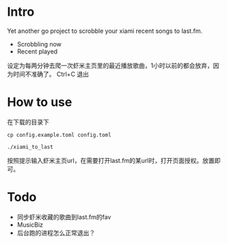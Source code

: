 # Intro
Yet another go project to scrobble your xiami recent songs to last.fm.

- Scrobbling now
- Recent played

设定为每两分钟去爬一次虾米主页里的最近播放歌曲，1小时以前的都会放弃，因为时间不准确了。
Ctrl+C 退出

# How to use
在下载的目录下
```
cp config.example.toml config.toml

./xiami_to_last
```
按照提示输入虾米主页url，在需要打开last.fm的某url时，打开页面授权。放置即可。

# Todo
- 同步虾米收藏的歌曲到last.fm的fav
- MusicBiz
- 后台跑的进程怎么正常退出？


